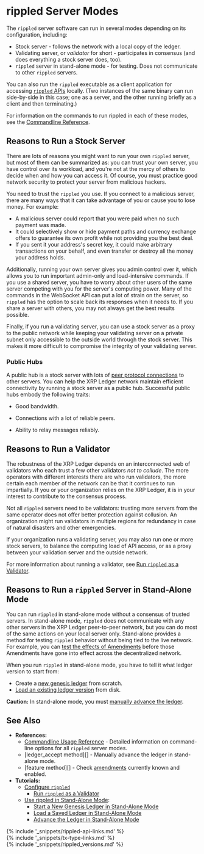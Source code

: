 # rippled Server Modes

The `rippled` server software can run in several modes depending on its configuration, including:

* Stock server - follows the network with a local copy of the ledger.
* Validating server, or _validator_ for short - participates in consensus (and does everything a stock server does, too).
* `rippled` server in stand-alone mode - for testing. Does not communicate to other `rippled` servers.

You can also run the `rippled` executable as a client application for accessing [`rippled` APIs](rippled-api.html) locally. (Two instances of the same binary can run side-by-side in this case; one as a server, and the other running briefly as a client and then terminating.)

For information on the commands to run rippled in each of these modes, see the [Commandline Reference](commandline-usage.html).


## Reasons to Run a Stock Server

There are lots of reasons you might want to run your own `rippled` server, but most of them can be summarized as: you can trust your own server, you have control over its workload, and you're not at the mercy of others to decide when and how you can access it. Of course, you must practice good network security to protect your server from malicious hackers.

You need to trust the `rippled` you use. If you connect to a malicious server, there are many ways that it can take advantage of you or cause you to lose money. For example:

* A malicious server could report that you were paid when no such payment was made.
* It could selectively show or hide payment paths and currency exchange offers to guarantee its own profit while not providing you the best deal.
* If you sent it your address's secret key, it could make arbitrary transactions on your behalf, and even transfer or destroy all the money your address holds.

Additionally, running your own server gives you admin control over it, which allows you to run important admin-only and load-intensive commands. If you use a shared server, you have to worry about other users of the same server competing with you for the server's computing power. Many of the commands in the WebSocket API can put a lot of strain on the server, so `rippled` has the option to scale back its responses when it needs to. If you share a server with others, you may not always get the best results possible.

Finally, if you run a validating server, you can use a stock server as a proxy to the public network while keeping your validating server on a private subnet only accessible to the outside world through the stock server. This makes it more difficult to compromise the integrity of your validating server.

### Public Hubs

A public hub is a stock server with lots of [peer protocol connections](peer-protocol.html) to other servers. You can help the XRP Ledger network maintain efficient connectivity by running a stock server as a public hub. Successful public hubs embody the following traits:

- Good bandwidth.

- Connections with a lot of reliable peers.

- Ability to relay messages reliably.



## Reasons to Run a Validator

The robustness of the XRP Ledger depends on an interconnected web of validators who each trust a few other validators _not to collude_. The more operators with different interests there are who run validators, the more certain each member of the network can be that it continues to run impartially. If you or your organization relies on the XRP Ledger, it is in your interest to contribute to the consensus process.

Not all `rippled` servers need to be validators: trusting more servers from the same operator does not offer better protection against collusion. An organization might run validators in multiple regions for redundancy in case of natural disasters and other emergencies.

If your organization runs a validating server, you may also run one or more stock servers, to balance the computing load of API access, or as a proxy between your validation server and the outside network.

For more information about running a validator, see [Run `rippled` as a Validator](run-rippled-as-a-validator.html).



## Reasons to Run a `rippled` Server in Stand-Alone Mode

You can run `rippled` in stand-alone mode without a consensus of trusted servers. In stand-alone mode, `rippled` does not communicate with any other servers in the XRP Ledger peer-to-peer network, but you can do most of the same actions on your local server only. Stand-alone provides a method for testing `rippled` behavior without being tied to the live network. For example, you can [test the effects of Amendments](amendments.html#testing-amendments) before those Amendments have gone into effect across the decentralized network.

When you run `rippled` in stand-alone mode, you have to tell it what ledger version to start from:

* Create a [new genesis ledger](start-a-new-genesis-ledger-in-stand-alone-mode.html) from scratch.
* [Load an existing ledger version](load-a-saved-ledger-in-stand-alone-mode.html) from disk.

**Caution:** In stand-alone mode, you must [manually advance the ledger](advance-the-ledger-in-stand-alone-mode.html).


## See Also

- **References:**
    - [Commandline Usage Reference](commandline-usage.html) - Detailed information on command-line options for all `rippled` server modes.
    - [ledger_accept method][] - Manually advance the ledger in stand-alone mode.
    - [feature method][] - Check [amendments](amendments.html) currently known and enabled.
- **Tutorials:**
    - [Configure `rippled`](configure-rippled.html)
        - [Run `rippled` as a Validator](run-rippled-as-a-validator.html)
    - [Use rippled in Stand-Alone Mode](use-stand-alone-mode.html):
        - [Start a New Genesis Ledger in Stand-Alone Mode](start-a-new-genesis-ledger-in-standalone-mode.html)
        - [Load a Saved Ledger in Stand-Alone Mode](load-a-saved-ledger-in-standalone-mode.html)
        - [Advance the Ledger in Stand-Alone Mode](advance-the-ledger-in-standalone-mode.html)


<!--{# common link defs #}-->
{% include '_snippets/rippled-api-links.md' %}			
{% include '_snippets/tx-type-links.md' %}			
{% include '_snippets/rippled_versions.md' %}
